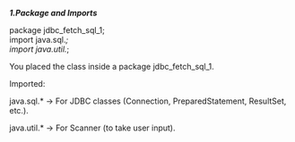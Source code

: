 ***1.Package and Imports***  

  
package jdbc_fetch_sql_1;  
import java.sql.*;  
import java.util.*;  

  
You placed the class inside a package jdbc_fetch_sql_1.  

Imported:  

java.sql.* → For JDBC classes (Connection, PreparedStatement, ResultSet, etc.).  

java.util.* → For Scanner (to take user input).  
